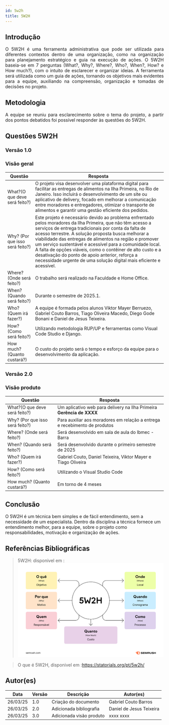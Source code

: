 ```yaml
---
id: 5w2h
title: 5W2H
---
```


## Introdução

<p align = "justify">
    O 5W2H é uma ferramenta administrativa  que pode ser utilizada para diferentes contextos dentro de uma organização, como na organização para planejamento estratégico e guia na execução de ações. O 5W2H baseia-se em 7 perguntas (What?, Why?, Where?, Who?, When?, How? e How much?), com o intuito de esclarecer e organizar ideias. A ferramenta será utilizada como um guia de ações, tornando os objetivos mais evidentes para a equipe, auxiliando na compreensão, organização e tomadas de decisões no projeto.
</p>

## Metodologia

<p align = "justify">
    A equipe se reuniu para esclarecimento sobre o tema do projeto, a partir dos pontos debatidos foi possível responder às questões do 5W2H.  
</p>


## Questões 5W2H

### Versão 1.0

### Visão geral

|Questão|Resposta|
|-------|--------|
|What?(O que deve será feito?)|O projeto visa desenvolver uma plataforma digital para facilitar as entregas de alimentos na Ilha Primeira, no Rio de Janeiro. Isso incluirá o desenvolvimento de um site ou aplicativo de delivery, focado em melhorar a comunicação entre moradores e entregadores, otimizar o transporte de alimentos e garantir uma gestão eficiente dos pedidos. |
|Why? (Por que isso será feito?)|Este projeto é necessário devido ao problema enfrentado pelos moradores da Ilha Primeira, que não têm acesso a serviços de entrega tradicionais por conta da falta de acesso terrestre. A solução proposta busca melhorar a viabilidade das entregas de alimentos na região e promover um serviço sustentável e acessível para a comunidade local. A falta de opções viáveis, como o contêiner de alto custo e a desativação do ponto de apoio anterior, reforça a necessidade urgente de uma solução digital mais eficiente e acessível.|
|Where? (Onde será feito?)|O trabalho será realizado na Faculdade e Home Office.|
|When? (Quando será feito?)|Durante o semestre de 2025.1. |
|Who? (Quem irá fazer?)|A equipe é formada pelos alunos Viktor Mayer Berruezo, Gabriel Couto Barros, Tiago Oliveira Macedo, Diego Gode Bonani e Daniel de Jesus Teixeira. |
|How? (Como será feito?)|Utilizando metodologia RUP/UP e ferramentas como Visual Code Studio e Django. |
|How much? (Quanto custará?)|O custo do projeto será o tempo e esforço da equipe para o desenvolvimento da aplicação.|


### Versão 2.0

### Visão produto

|Questão|Resposta|
|-------|--------|
|What?(O que deve será feito?)| Um aplicativo web para delivery na Ilha Primeira **Gerência de XXXX**|
|Why? (Por que isso será feito?)| Para auxiliar aos moradores em relação a entrega e recebimento de produtos|
|Where? (Onde será feito?)|Será desenvolvido em sala de aula do Ibmec - Barra|
|When? (Quando será feito?)| Será desenvolvido durante o primeiro semestre de 2025|
|Who? (Quem irá fazer?)| Gabriel Couto, Daniel Teixeira, Viktor Mayer e Tiago Oliveira|
|How? (Como será feito?)| Utilizando o Visual Studio Code |
|How much? (Quanto custará?)|Em torno de 4 meses|


## Conclusão

O 5W2H é um técnica bem simples e de fácil entendimento, sem a necessidade de um especialista. Dentro da disciplina a técnica fornece um entendimento melhor, para a equipe, sobre o projeto como responsabilidades, motivação e organização de ações.   
 
 
## Referências Bibliográficas
> 5W2H: disponivel em :![5W2H](../assets/5W2H/5W2H.png)

> O que é 5W2H, disponivel em :https://statorials.org/pt/5w2h/

## Autor(es)
| Data | Versão | Descrição | Autor(es) |
| -- | -- | -- | -- |
| 26/03/25 | 1.0 | Criação do documento | Gabriel Couto Barros | 
| 26/03/25 | 2.0 | Adicionada bibliografia | Daniel de Jesus Teixeira | 
| 26/03/25 | 3.0 | Adicionada visão produto | xxxx xxxx | 
